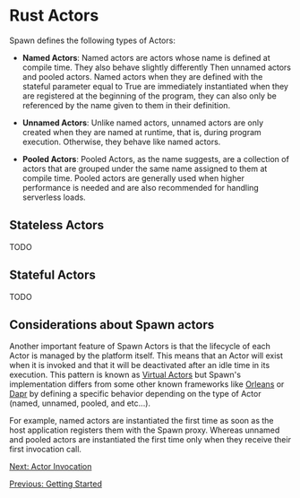# Rust Actors

Spawn defines the following types of Actors:

* **Named Actors**: Named actors are actors whose name is defined at compile time. They also behave slightly differently 
Then unnamed actors and pooled actors. Named actors when they are defined with the stateful parameter equal to True are 
immediately instantiated when they are registered at the beginning of the program, they can also only be referenced by 
the name given to them in their definition.

* **Unnamed Actors**: Unlike named actors, unnamed actors are only created when they are named at runtime, that is, 
during program execution. Otherwise, they behave like named actors.

* **Pooled Actors**: Pooled Actors, as the name suggests, are a collection of actors that are grouped under the same name 
assigned to them at compile time. Pooled actors are generally used when higher performance is needed and are also 
recommended for handling serverless loads.

## Stateless Actors

TODO

## Stateful Actors

TODO


## Considerations about Spawn actors

Another important feature of Spawn Actors is that the lifecycle of each Actor is managed by the platform itself. 
This means that an Actor will exist when it is invoked and that it will be deactivated after an idle time in its execution. 
This pattern is known as [Virtual Actors](#virtual-actors) but Spawn's implementation differs from some other known 
frameworks like [Orleans](https://www.microsoft.com/en-us/research/project/orleans-virtual-actors/) or 
[Dapr](https://docs.dapr.io/developing-applications/building-blocks/actors/actors-overview/) 
by defining a specific behavior depending on the type of Actor (named, unnamed, pooled, and etc...).

For example, named actors are instantiated the first time as soon as the host application registers them with the Spawn proxy. 
Whereas unnamed and pooled actors are instantiated the first time only when they receive their first invocation call.

[Next: Actor Invocation](actor_invocation.md)

[Previous: Getting Started](getting_started.md)